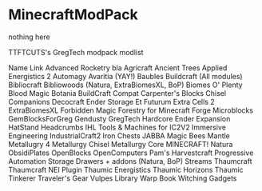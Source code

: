 # MinecraftModPack

nothing here

TTFTCUTS's GregTech modpack modlist

Name                                        Link
Advanced Rocketry                           bla
Agricraft
Ancient Trees
Applied Energistics 2
Automagy
Avaritia (YAY!)
Baubles
Buildcraft (All modules)
Bibliocraft
Bibliowoods (Natura, ExtraBiomesXL, BoP)
Biomes O' Plenty
Blood Magic
Botania
BuildCraft Compat
Carpenter's Blocks
Chisel
Companions
Decocraft
Ender Storage
Et Futurum
Extra Cells 2
ExtraBiomesXL
Forbidden Magic
Forestry for Minecraft
Forge Microblocks
GemBlocksForGreg
Gendusty
GregTech
Hardcore Ender Expansion
HatStand
Headcrumbs
IHL Tools & Machines for IC2V2
Immersive Engineering
IndustrialCraft2
Iron Chests
JABBA
Magic Bees
Mantle
Metallugry 4
Metallurgy Chisel
Metallurgy Core
MINECRAFT!
Natura
ObsidiPlates
OpenBlocks
OpenComputers
Pam's Harvestcraft
Progressive Automation
Storage Drawers + addons (Natura, BoP)
Streams
Thaumcraft
Thaumcraft NEI Plugin
Thaumic Energistics
Thaumic Horizons
Thaumic Tinkerer
Traveler's Gear
Vulpes Library
Warp Book
Witching Gadgets
